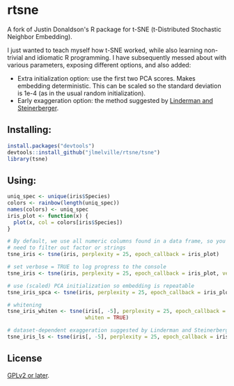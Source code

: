 # rtsne

A fork of Justin Donaldson's R package for t-SNE (t-Distributed Stochastic 
Neighbor Embedding).

I just wanted to teach myself how t-SNE worked, while also learning non-trivial 
and idiomatic R programming. I have subsequently messed about with various
parameters, exposing different options, and also added:

* Extra initialization option: use the first two PCA scores. Makes embedding deterministic. 
This can be scaled so the standard deviation is 1e-4 (as in the usual random initialization).
* Early exaggeration option: the method suggested by [Linderman and Steinerberger](https://arxiv.org/abs/1706.02582).

## Installing:

```R
install.packages("devtools")
devtools::install_github("jlmelville/rtsne/tsne")
library(tsne)
```

## Using:

```R
uniq_spec <- unique(iris$Species)
colors <- rainbow(length(uniq_spec))
names(colors) <- uniq_spec
iris_plot <- function(x) {
  plot(x, col = colors[iris$Species])
}

# By default, we use all numeric columns found in a data frame, so you don't
# need to filter out factor or strings
tsne_iris <- tsne(iris, perplexity = 25, epoch_callback = iris_plot)

# set verbose = TRUE to log progress to the console
tsne_iris <- tsne(iris, perplexity = 25, epoch_callback = iris_plot, verbose = TRUE)

# use (scaled) PCA initialization so embedding is repeatable
tsne_iris_spca <- tsne(iris, perplexity = 25, epoch_callback = iris_plot, init = "spca")

# whitening
tsne_iris_whiten <- tsne(iris[, -5], perplexity = 25, epoch_callback = iris_plot,
                         whiten = TRUE)

# dataset-dependent exaggeration suggested by Linderman and Steinerberger
tsne_iris_ls <- tsne(iris[, -5], perplexity = 25, epoch_callback = iris_plot, exaggerate = "ls")
```

## License

[GPLv2 or later](https://www.gnu.org/licenses/gpl-2.0.txt).
